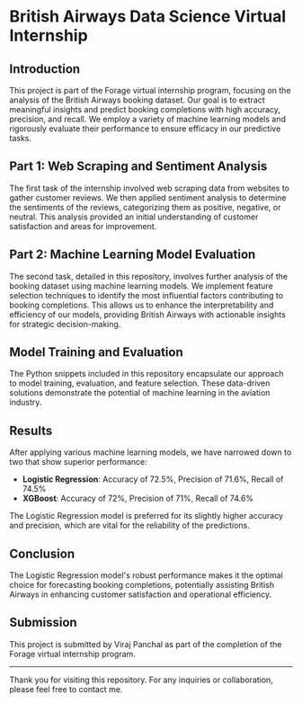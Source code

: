 # British Airways Data Science Virtual Internship

## Introduction
This project is part of the Forage virtual internship program, focusing on the analysis of the British Airways booking dataset. Our goal is to extract meaningful insights and predict booking completions with high accuracy, precision, and recall. We employ a variety of machine learning models and rigorously evaluate their performance to ensure efficacy in our predictive tasks.

## Part 1: Web Scraping and Sentiment Analysis
The first task of the internship involved web scraping data from websites to gather customer reviews. We then applied sentiment analysis to determine the sentiments of the reviews, categorizing them as positive, negative, or neutral. This analysis provided an initial understanding of customer satisfaction and areas for improvement.

## Part 2: Machine Learning Model Evaluation
The second task, detailed in this repository, involves further analysis of the booking dataset using machine learning models. We implement feature selection techniques to identify the most influential factors contributing to booking completions. This allows us to enhance the interpretability and efficiency of our models, providing British Airways with actionable insights for strategic decision-making.

## Model Training and Evaluation
The Python snippets included in this repository encapsulate our approach to model training, evaluation, and feature selection. These data-driven solutions demonstrate the potential of machine learning in the aviation industry.

## Results
After applying various machine learning models, we have narrowed down to two that show superior performance:
- **Logistic Regression**: Accuracy of 72.5%, Precision of 71.6%, Recall of 74.5%
- **XGBoost**: Accuracy of 72%, Precision of 71%, Recall of 74.6%

The Logistic Regression model is preferred for its slightly higher accuracy and precision, which are vital for the reliability of the predictions.

## Conclusion
The Logistic Regression model's robust performance makes it the optimal choice for forecasting booking completions, potentially assisting British Airways in enhancing customer satisfaction and operational efficiency.

## Submission
This project is submitted by Viraj Panchal as part of the completion of the Forage virtual internship program.

---

Thank you for visiting this repository. For any inquiries or collaboration, please feel free to contact me.
